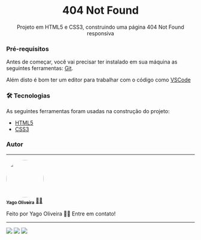 <h1 align="center">404 Not Found</h1>

</h1>
<p align="center">Projeto em HTML5 e CSS3, construindo uma página 404 Not Found responsiva</p>

### Pré-requisitos

Antes de começar, você vai precisar ter instalado em sua máquina as seguintes ferramentas: [Git](https://git-scm.com).

Além disto é bom ter um editor para trabalhar com o código como [VSCode](https://code.visualstudio.com/)

### 🛠 Tecnologias

As seguintes ferramentas foram usadas na construção do projeto:

- [HTML5](https://www.w3schools.com/html/)
- [CSS3](https://www.w3schools.com/css/)

### Autor
---

<a href="https://www.linkedin.com/in/yago-oliveira-b32856177/">
 <img style="border-radius: 50%;" src="https://avatars.githubusercontent.com/u/38442850?v=4" width="100px;" alt=""/>
 <br />
 <sub><b>Yago Oliveira</b></sub></a> <a href="https://www.linkedin.com/in/yago-oliveira-b32856177/" title="LinkedIn">👨‍💼</a>


Feito por Yago Oliveira 👋🏽 Entre em contato!

------------
<a href="https://api.whatsapp.com/send?phone=5521997977029"><img src="https://img.shields.io/badge/WhatsApp-25D366?style=for-the-badge&logo=whatsapp&logoColor=white"></a>
<a href="https://www.instagram.com/_yago.oc/"><img src="https://img.shields.io/badge/Instagram-E4405F?style=for-the-badge&logo=instagram&logoColor=white"></a>
<a href="https://yago.dev@outlook.com"><img src="https://img.shields.io/badge/Microsoft_Outlook-0078D4?style=for-the-badge&logo=microsoft-outlook&logoColor=white"></a>
